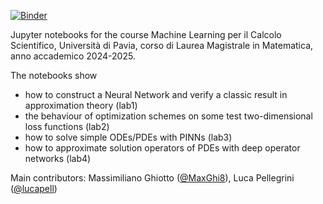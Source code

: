 [![Binder](https://mybinder.org/badge_logo.svg)](https://mybinder.org/v2/gh/carlomr/MLCS_2024-2025/binder_environment?urlpath=git-pull%3Frepo%3Dhttps%253A%252F%252Fgithub.com%252Fcarlomr%252Fin-deep_workshop%26urlpath%3Dlab%252Ftree%252Fin-deep_workshop%252F%26branch%3Dmain)

Jupyter notebooks for the course Machine Learning per il Calcolo Scientifico, Università di Pavia, corso di Laurea Magistrale in Matematica, anno accademico 2024-2025.

The notebooks show
- how to construct a Neural Network and verify a classic result in approximation theory (lab1)
- the behaviour of optimization schemes on some test two-dimensional loss functions (lab2)
- how to solve simple ODEs/PDEs with PINNs (lab3)
- how to approximate solution operators of PDEs with deep operator networks (lab4)


Main contributors: Massimiliano Ghiotto ([@MaxGhi8](https://github.com/MaxGhi8)), Luca Pellegrini ([@lucapell](https://github.com/lucapell))

